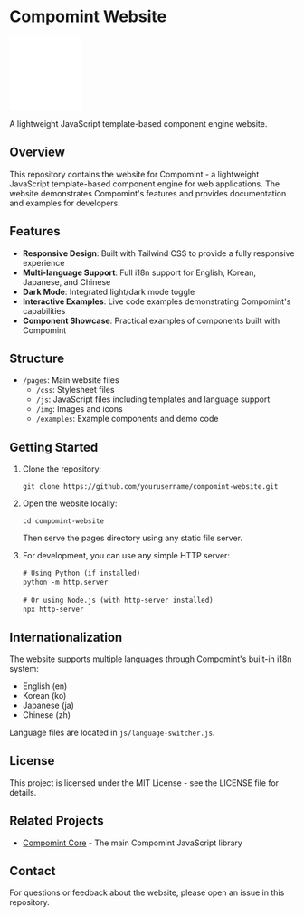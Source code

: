 # Compomint Website

![Compomint Logo](public/img/icon.png)

A lightweight JavaScript template-based component engine website.

## Overview

This repository contains the website for Compomint - a lightweight JavaScript template-based component engine for web applications. The website demonstrates Compomint's features and provides documentation and examples for developers.

## Features

- **Responsive Design**: Built with Tailwind CSS to provide a fully responsive experience
- **Multi-language Support**: Full i18n support for English, Korean, Japanese, and Chinese
- **Dark Mode**: Integrated light/dark mode toggle
- **Interactive Examples**: Live code examples demonstrating Compomint's capabilities
- **Component Showcase**: Practical examples of components built with Compomint

## Structure

- `/pages`: Main website files
  - `/css`: Stylesheet files
  - `/js`: JavaScript files including templates and language support
  - `/img`: Images and icons
  - `/examples`: Example components and demo code

## Getting Started

1. Clone the repository:

   ```
   git clone https://github.com/yourusername/compomint-website.git
   ```

2. Open the website locally:

   ```
   cd compomint-website
   ```

   Then serve the pages directory using any static file server.

3. For development, you can use any simple HTTP server:

   ```
   # Using Python (if installed)
   python -m http.server

   # Or using Node.js (with http-server installed)
   npx http-server
   ```

## Internationalization

The website supports multiple languages through Compomint's built-in i18n system:

- English (en)
- Korean (ko)
- Japanese (ja)
- Chinese (zh)

Language files are located in `js/language-switcher.js`.

## License

This project is licensed under the MIT License - see the LICENSE file for details.

## Related Projects

- [Compomint Core](https://github.com/kurukona/compomint) - The main Compomint JavaScript library

## Contact

For questions or feedback about the website, please open an issue in this repository.
